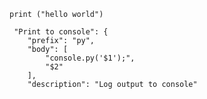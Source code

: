     
    print ("hello world")

	 "Print to console": {
	    "prefix": "py",
     	"body": [
	 		"console.py('$1');",
	 		"$2"
	 	],
	 	"description": "Log output to console"


